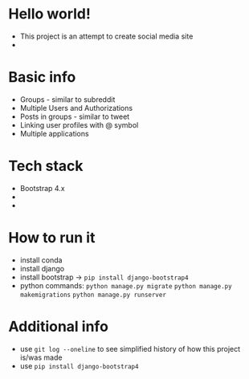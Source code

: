 # Hello world!
+ This project is an attempt to create social media site
+ 

# Basic info
+ Groups - similar to subreddit
+ Multiple Users and Authorizations
+ Posts in groups - similar to tweet
+ Linking user profiles with @ symbol
+ Multiple applications

# Tech stack
+ Bootstrap 4.x
+
+

# How to run it
+ install conda
+ install django
+ install bootstrap -> `pip install django-bootstrap4`
+ python commands:
    `python manage.py migrate`
    `python manage.py makemigrations`
    `python manage.py runserver`


# Additional info
+ use `git log --oneline` to see simplified history of how this project is/was made
+ use `pip install django-bootstrap4`